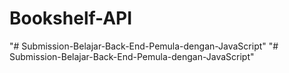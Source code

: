 # Bookshelf-API
"# Submission-Belajar-Back-End-Pemula-dengan-JavaScript" 
"# Submission-Belajar-Back-End-Pemula-dengan-JavaScript" 

